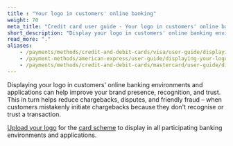 ```yaml
---
title : "Your logo in customers' online banking"
weight: 70
meta_title: "Credit card user guide - Your logo in customers' online banking - MultiSafepay Docs"
short_description: "Display your logo in customers' online banking environment to build trust"
read_more: "."
aliases: 
    - /payments/methods/credit-and-debit-cards/visa/user-guide/displaying-your-logo-in-online-banking/
    - /payment-methods/american-express/user-guide/displaying-your-logo-in-online-banking/
    - /payments/methods/credit-and-debit-cards/mastercard/user-guide/displaying-your-logo-in-online-banking/
---
```


Displaying your logo in customers' online banking environments and applications can help improve your brand presence, recognition, and trust. This in turn helps reduce chargebacks, disputes, and friendly fraud – when customers mistakenly initiate chargebacks because they don't recognise or trust a transaction.

[Upload your logo](https://logo.ethoca.com/) for the [card scheme](/payments/methods/credit-and-debit-cards/user-guide/glossary/#card-scheme) to display in all participating banking environments and applications. 